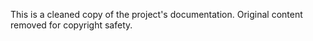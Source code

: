 This is a cleaned copy of the project's documentation. Original content removed for copyright safety.
